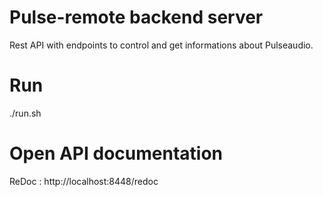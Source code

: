 # Pulse-remote backend server

Rest API with endpoints to control and get informations about Pulseaudio.

# Run
./run.sh

# Open API documentation
ReDoc : http://localhost:8448/redoc
